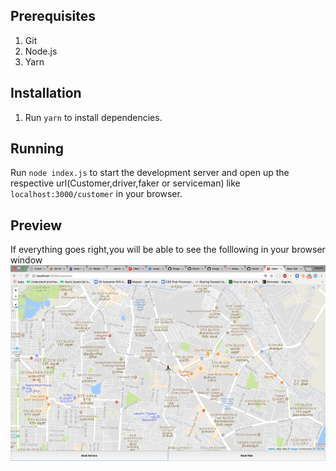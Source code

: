 ## Prerequisites ##
1. Git
2. Node.js
3. Yarn

## Installation ##
1. Run `yarn` to install dependencies.

## Running ##
Run `node index.js` to start the development server and open up the respective url(Customer,driver,faker or serviceman) like `localhost:3000/customer` in your browser.

## Preview ##
If everything goes right,you will be able to see the folllowing in your browser window
![cust.png](https://github.com/harshitanand/cab-booking/blob/master/public/media/preview.png)

